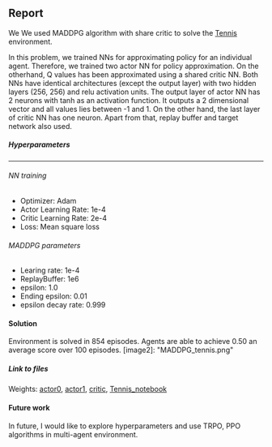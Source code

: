 ## Report 

[//]: # (Image References)
[image1]: https://user-images.githubusercontent.com/10624937/42135623-e770e354-7d12-11e8-998d-29fc74429ca2.gif "Trained Agent"
 
We 
We used MADDPG algorithm with share critic to solve the [Tennis](https://github.com/Unity-Technologies/ml-agents/blob/master/docs/Learning-Environment-Examples.md#tennis) environment.

In this problem, we trained NNs for approximating policy for an individual agent.
 Therefore, we trained two actor NN for policy approximation. On the otherhand, 
 Q values has been approximated using a shared critic NN. Both NNs have identical
  architectures (except the output layer) with two hidden layers (256, 256) and
 relu activation units. The output layer of actor NN has 2 neurons with tanh as
  an activation function. It outputs a 2 dimensional vector and all values lies between -1 and 1. On the other hand, the last layer of critic NN has one neuron. Apart from that, replay buffer and
target network also used. 
 
 
 #####  Hyperparameters
 --------------------
 
 ###### NN training

  - Optimizer: Adam
  - Actor Learning Rate: 1e-4
  - Critic Learning Rate: 2e-4
  - Loss: Mean square loss
  
 ###### MADDPG parameters
  - Learing rate: 1e-4
  - ReplayBuffer: 1e6
  - epsilon: 1.0 
  - Ending epsilon: 0.01 
  - epsilon decay rate: 0.999
  

#### Solution
Environment is solved in 854 episodes. 
Agents are able to achieve 0.50 an average score over 100 episodes. 
[image2]: "MADDPG_tennis.png"

##### Link to files
 Weights: [actor0](https://github.com/krishnakantsingh14/ReinforcementLearning-Udacity-P1/blob/master/project3/Solution/cp_actor_0.pth),
 [actor1](https://github.com/krishnakantsingh14/ReinforcementLearning-Udacity-P1/blob/master/project3/Solution/cp_actor_1.pth),
 [critic](https://github.com/krishnakantsingh14/ReinforcementLearning-Udacity-P1/blob/master/project3/Solution/cp_critic.pth), [Tennis_notebook](https://github.com/krishnakantsingh14/ReinforcementLearning-Udacity-P1/blob/master/project3/Solution/Tennis.ipynb)

#### Future work 

In future, I would like to explore hyperparameters and use TRPO, PPO algorithms in multi-agent environment.  
